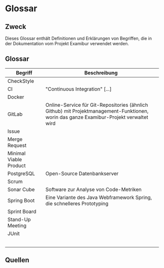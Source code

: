 # Glossar

## Zweck
Dieses Glossar enthält Definitionen und Erklärungen von Begriffen, die in der Dokumentation vom Projekt Examibur verwendet werden.

## Glossar

Begriff                     |  Beschreibung
----------------------------|----------------
 CheckStyle                 | 
 CI                         | "Continuous Integration" [...]
 Docker                     |  
 GitLab                     | Online-Service für Git-Repositories (ähnlich Github) mit Projektmanagement-Funktionen, worin das ganze Examibur-Projekt verwaltet wird
 Issue                      | 
 Merge Request              | 
 Minimal Viable Product     | 
 PostgreSQL                 | Open-Source Datenbankserver
 Scrum                      | 
 Sonar Cube                 | Software zur Analyse von Code-Metriken
 Spring Boot                | Eine Variante des Java Webframework Spring, die schnelleres Prototyping
 Sprint Board               | 
 Stand-Up Meeting           | 
 JUnit                      | 
        |  
        |   
        |  
        |  
        |  


## Quellen

